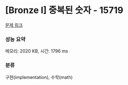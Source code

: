 # [Bronze I] 중복된 숫자 - 15719 

[문제 링크](https://www.acmicpc.net/problem/15719) 

### 성능 요약

메모리: 2020 KB, 시간: 1796 ms

### 분류

구현(implementation), 수학(math)

